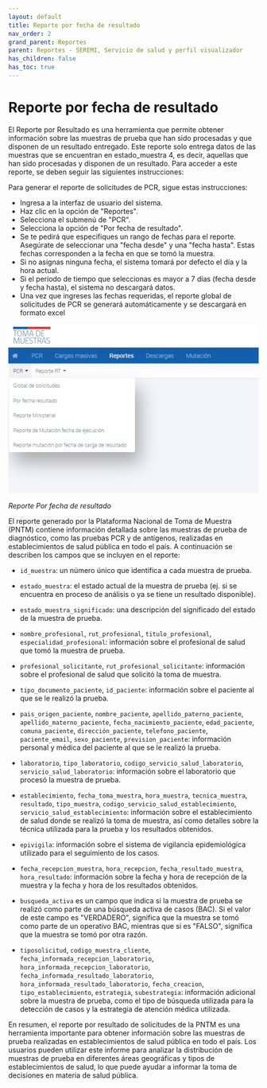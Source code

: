 ```yaml
---
layout: default
title: Reporte por fecha de resultado
nav_order: 2
grand_parent: Reportes
parent: Reportes - SEREMI, Servicio de salud y perfil visualizador
has_children: false
has_toc: true
---
```



# Reporte por fecha de resultado

El Reporte por Resultado es una herramienta que permite obtener información sobre las muestras de prueba que han sido procesadas y que disponen de un resultado entregado. Este reporte solo entrega datos de las muestras que se encuentran en estado_muestra 4, es decir, aquellas que han sido procesadas y disponen de un resultado. Para acceder a este reporte, se deben seguir las siguientes instrucciones:

Para generar el reporte de solicitudes de PCR, sigue estas instrucciones:

- Ingresa a la interfaz de usuario del sistema.
- Haz clic en la opción de "Reportes".
- Selecciona el submenú de "PCR".
- Selecciona la opción de "Por fecha de resultado".
- Se te pedirá que especifiques un rango de fechas para el reporte. Asegúrate de seleccionar una "fecha desde" y una "fecha hasta". Estas fechas corresponden a la fecha en que se tomó la muestra.
- Si no asignas ninguna fecha, el sistema tomará por defecto el día y la hora actual.
- Si el periodo de tiempo que seleccionas es mayor a 7 días (fecha desde y fecha hasta), el sistema no descargará datos.
- Una vez que ingreses las fechas requeridas, el reporte global de solicitudes de PCR se generará automáticamente y se descargará en formato excel


![Alt text](img/Reporte-PCR.jpg)

_Reporte Por fecha de resultado_

El reporte generado por la Plataforma Nacional de Toma de Muestra (PNTM) contiene información detallada sobre las muestras de prueba de diagnóstico, como las pruebas PCR y de antígenos, realizadas en establecimientos de salud pública en todo el país. A continuación se describen los campos que se incluyen en el reporte:

- `id_muestra`: un número único que identifica a cada muestra de prueba.
- `estado_muestra`: el estado actual de la muestra de prueba (ej. si se encuentra en proceso de análisis o ya se tiene un resultado disponible).
- `estado_muestra_significado`: una descripción del significado del estado de la muestra de prueba.

- `nombre_profesional`, `rut_profesional`, `titulo_profesional`, `especialidad_profesional`: información sobre el profesional de salud que tomó la muestra de prueba.
- `profesional_solicitante`, `rut_profesional_solicitante`: información sobre el profesional de salud que solicitó la toma de muestra.
- `tipo_documento_paciente`, `id_paciente`: información sobre el paciente al que se le realizó la prueba.
- `pais_origen_paciente`, `nombre_paciente`, `apellido_paterno_paciente`, `apellido_materno_paciente`, `fecha_nacimiento_paciente`, `edad_paciente`, `comuna_paciente`, `dirección_paciente`, `telefono_paciente`, `paciente_email`, `sexo_paciente`, `prevision_paciente`: información personal y médica del paciente al que se le realizó la prueba.
- `laboratorio`, `tipo_laboratorio`, `codigo_servicio_salud_laboratorio`, `servicio_salud_laboratorio`: información sobre el laboratorio que procesó la muestra de prueba.
- `establecimiento`, `fecha_toma_muestra`, `hora_muestra`, `tecnica_muestra`, `resultado`, `tipo_muestra`, `codigo_servicio_salud_establecimiento`, `servicio_salud_establecimiento`: información sobre el establecimiento de salud donde se realizó la toma de muestra, así como detalles sobre la técnica utilizada para la prueba y los resultados obtenidos.
- `epivigila`: información sobre el sistema de vigilancia epidemiológica utilizado para el seguimiento de los casos.
- `fecha_recepcion_muestra`, `hora_recepcion`, `fecha_resultado_muestra`, `hora_resultado`: información sobre la fecha y hora de recepción de la muestra y la fecha y hora de los resultados obtenidos.
- `busqueda_activa` es un campo que indica si la muestra de prueba se realizó como parte de una búsqueda activa de casos (BAC). Si el valor de este campo es "VERDADERO", significa que la muestra se tomó como parte de un operativo BAC, mientras que si es "FALSO", significa que la muestra se tomó por otra razón.
- `tiposolicitud`, `codigo_muestra_cliente`, `fecha_informada_recepcion_laboratorio`, `hora_informada_recepcion_laboratorio`, `fecha_informada_resultado_laboratorio`, `hora_informada_resultado_laboratorio`, `fecha_creacion`, `tipo_establecimiento`, `estrategia`, `subestrategia`: información adicional sobre la muestra de prueba, como el tipo de búsqueda utilizada para la detección de casos y la estrategia de atención médica utilizada.

En resumen, el reporte por resultado de solicitudes de la PNTM es una herramienta importante para obtener información sobre las muestras de prueba realizadas en establecimientos de salud pública en todo el país. Los usuarios pueden utilizar este informe para analizar la distribución de muestras de prueba en diferentes áreas geográficas y tipos de establecimientos de salud, lo que puede ayudar a informar la toma de decisiones en materia de salud pública.